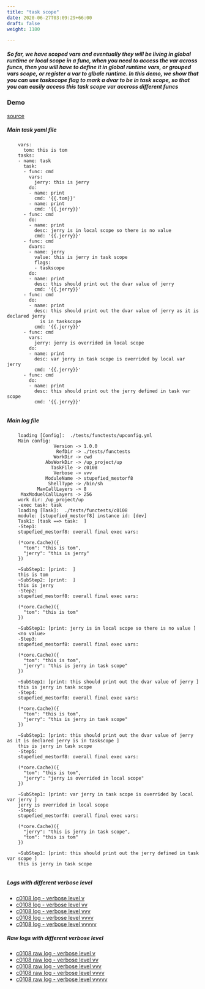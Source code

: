 ```yaml
---
title: "task scope"
date: 2020-06-27T03:09:29+66:00
draft: false
weight: 1180

---
```


##### So far, we have scoped vars and eventually they will be living in global runtime or local scope in a func, when you need to access the var across funcs, then you will have to define it in global runtime vars, or grouped vars scope, or register a var to glbale runtime. In this demo, we show that you can use taskscope flag to mark a dvar to be in task scope, so that you can easily access this task scope var accross different funcs


### Demo








[source](https://github.com/upcmd/up/blob/master/tests/functests/c0108.yml)

##### Main task yaml file
```
    vars:
      tom: this is tom
    tasks:
    - name: task
      task:
      - func: cmd
        vars:
          jerry: this is jerry
        do:
        - name: print
          cmd: '{{.tom}}'
        - name: print
          cmd: '{{.jerry}}'
      - func: cmd
        do:
        - name: print
          desc: jerry is in local scope so there is no value
          cmd: '{{.jerry}}'
      - func: cmd
        dvars:
        - name: jerry
          value: this is jerry in task scope
          flags:
          - taskscope
        do:
        - name: print
          desc: this should print out the dvar value of jerry
          cmd: '{{.jerry}}'
      - func: cmd
        do:
        - name: print
          desc: this should print out the dvar value of jerry as it is declared jerry
            is in taskscope
          cmd: '{{.jerry}}'
      - func: cmd
        vars:
          jerry: jerry is overrided in local scope
        do:
        - name: print
          desc: var jerry in task scope is overrided by local var jerry
          cmd: '{{.jerry}}'
      - func: cmd
        do:
        - name: print
          desc: this should print out the jerry defined in task var scope
          cmd: '{{.jerry}}'
    
```
##### Main log file
```
    loading [Config]:  ./tests/functests/upconfig.yml
    Main config:
                 Version -> 1.0.0
                  RefDir -> ./tests/functests
                 WorkDir -> cwd
              AbsWorkDir -> /up_project/up
                TaskFile -> c0108
                 Verbose -> vvv
              ModuleName -> stupefied_mestorf8
               ShellType -> /bin/sh
           MaxCallLayers -> 8
     MaxModuelCallLayers -> 256
    work dir: /up_project/up
    -exec task: task
    loading [Task]:  ./tests/functests/c0108
    module: [stupefied_mestorf8] instance id: [dev]
    Task1: [task ==> task:  ]
    -Step1:
    stupefied_mestorf8: overall final exec vars:
    
    (*core.Cache)({
      "tom": "this is tom",
      "jerry": "this is jerry"
    })
    
    ~SubStep1: [print:  ]
    this is tom
    ~SubStep2: [print:  ]
    this is jerry
    -Step2:
    stupefied_mestorf8: overall final exec vars:
    
    (*core.Cache)({
      "tom": "this is tom"
    })
    
    ~SubStep1: [print: jerry is in local scope so there is no value ]
    <no value>
    -Step3:
    stupefied_mestorf8: overall final exec vars:
    
    (*core.Cache)({
      "tom": "this is tom",
      "jerry": "this is jerry in task scope"
    })
    
    ~SubStep1: [print: this should print out the dvar value of jerry ]
    this is jerry in task scope
    -Step4:
    stupefied_mestorf8: overall final exec vars:
    
    (*core.Cache)({
      "tom": "this is tom",
      "jerry": "this is jerry in task scope"
    })
    
    ~SubStep1: [print: this should print out the dvar value of jerry as it is declared jerry is in taskscope ]
    this is jerry in task scope
    -Step5:
    stupefied_mestorf8: overall final exec vars:
    
    (*core.Cache)({
      "tom": "this is tom",
      "jerry": "jerry is overrided in local scope"
    })
    
    ~SubStep1: [print: var jerry in task scope is overrided by local var jerry ]
    jerry is overrided in local scope
    -Step6:
    stupefied_mestorf8: overall final exec vars:
    
    (*core.Cache)({
      "jerry": "this is jerry in task scope",
      "tom": "this is tom"
    })
    
    ~SubStep1: [print: this should print out the jerry defined in task var scope ]
    this is jerry in task scope
    
```


##### Logs with different verbose level
* [c0108 log - verbose level v](../../logs/c0108_v)
* [c0108 log - verbose level vv](../../logs/c0108_vv)
* [c0108 log - verbose level vvv](../../logs/c0108_vvvv)
* [c0108 log - verbose level vvvv](../../logs/c0108_vvvv)
* [c0108 log - verbose level vvvvv](../../logs/c0108_vvvvv)

##### Raw logs with different verbose level
* [c0108 raw log - verbose level v](../../reflogs/c0108_v.log)
* [c0108 raw log - verbose level vv](../../reflogs/c0108_vv.log)
* [c0108 raw log - verbose level vvv](../../reflogs/c0108_vvv.log)
* [c0108 raw log - verbose level vvvv](../../reflogs/c0108_vvvv.log)
* [c0108 raw log - verbose level vvvvv](../../reflogs/c0108_vvvvv.log)







